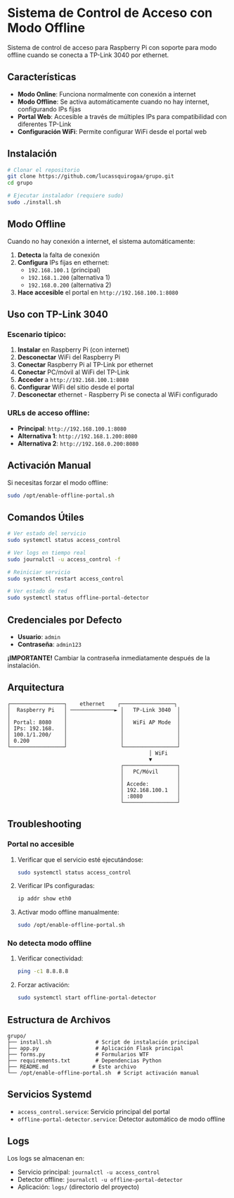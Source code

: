 # Sistema de Control de Acceso con Modo Offline

Sistema de control de acceso para Raspberry Pi con soporte para modo offline cuando se conecta a TP-Link 3040 por ethernet.

## Características

- **Modo Online**: Funciona normalmente con conexión a internet
- **Modo Offline**: Se activa automáticamente cuando no hay internet, configurando IPs fijas
- **Portal Web**: Accesible a través de múltiples IPs para compatibilidad con diferentes TP-Link
- **Configuración WiFi**: Permite configurar WiFi desde el portal web

## Instalación

```bash
# Clonar el repositorio
git clone https://github.com/lucassquirogaa/grupo.git
cd grupo

# Ejecutar instalador (requiere sudo)
sudo ./install.sh
```

## Modo Offline

Cuando no hay conexión a internet, el sistema automáticamente:

1. **Detecta** la falta de conexión
2. **Configura** IPs fijas en ethernet:
   - `192.168.100.1` (principal)
   - `192.168.1.200` (alternativa 1)
   - `192.168.0.200` (alternativa 2)
3. **Hace accesible** el portal en `http://192.168.100.1:8080`

## Uso con TP-Link 3040

### Escenario típico:

1. **Instalar** en Raspberry Pi (con internet)
2. **Desconectar** WiFi del Raspberry Pi
3. **Conectar** Raspberry Pi al TP-Link por ethernet
4. **Conectar** PC/móvil al WiFi del TP-Link
5. **Acceder** a `http://192.168.100.1:8080`
6. **Configurar** WiFi del sitio desde el portal
7. **Desconectar** ethernet - Raspberry Pi se conecta al WiFi configurado

### URLs de acceso offline:

- **Principal**: `http://192.168.100.1:8080`
- **Alternativa 1**: `http://192.168.1.200:8080`
- **Alternativa 2**: `http://192.168.0.200:8080`

## Activación Manual

Si necesitas forzar el modo offline:

```bash
sudo /opt/enable-offline-portal.sh
```

## Comandos Útiles

```bash
# Ver estado del servicio
sudo systemctl status access_control

# Ver logs en tiempo real
sudo journalctl -u access_control -f

# Reiniciar servicio
sudo systemctl restart access_control

# Ver estado de red
sudo systemctl status offline-portal-detector
```

## Credenciales por Defecto

- **Usuario**: `admin`
- **Contraseña**: `admin123`

**¡IMPORTANTE!** Cambiar la contraseña inmediatamente después de la instalación.

## Arquitectura

```
┌─────────────────┐    ethernet    ┌─────────────────┐
│  Raspberry Pi   │ ──────────────► │   TP-Link 3040  │
│                 │                 │                 │
│ Portal: 8080    │                 │   WiFi AP Mode  │
│ IPs: 192.168.   │                 │                 │
│ 100.1/1.200/    │                 │                 │
│ 0.200           │                 │                 │
└─────────────────┘                 └─────────────────┘
                                             │ WiFi
                                             ▼
                                    ┌─────────────────┐
                                    │   PC/Móvil      │
                                    │                 │
                                    │ Accede:         │
                                    │ 192.168.100.1   │
                                    │ :8080           │
                                    └─────────────────┘
```

## Troubleshooting

### Portal no accesible

1. Verificar que el servicio esté ejecutándose:
   ```bash
   sudo systemctl status access_control
   ```

2. Verificar IPs configuradas:
   ```bash
   ip addr show eth0
   ```

3. Activar modo offline manualmente:
   ```bash
   sudo /opt/enable-offline-portal.sh
   ```

### No detecta modo offline

1. Verificar conectividad:
   ```bash
   ping -c1 8.8.8.8
   ```

2. Forzar activación:
   ```bash
   sudo systemctl start offline-portal-detector
   ```

## Estructura de Archivos

```
grupo/
├── install.sh              # Script de instalación principal
├── app.py                  # Aplicación Flask principal
├── forms.py                # Formularios WTF
├── requirements.txt        # Dependencias Python
├── README.md              # Este archivo
└── /opt/enable-offline-portal.sh  # Script activación manual
```

## Servicios Systemd

- `access_control.service`: Servicio principal del portal
- `offline-portal-detector.service`: Detector automático de modo offline

## Logs

Los logs se almacenan en:
- Servicio principal: `journalctl -u access_control`
- Detector offline: `journalctl -u offline-portal-detector`
- Aplicación: `logs/` (directorio del proyecto)
